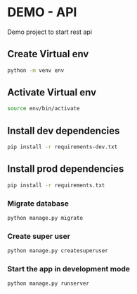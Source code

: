 # DEMO - API

Demo project to start rest api

## Create Virtual env
```bash
python -m venv env
```


## Activate Virtual env
```bash
source env/bin/activate
```


## Install dev dependencies
```bash
pip install -r requirements-dev.txt
```

## Install prod dependencies
```bash
pip install -r requirements.txt
```


### Migrate database
```bash
python manage.py migrate
```


### Create super user
```bash
python manage.py createsuperuser
```


### Start the app in development mode
```bash
python manage.py runserver
```
